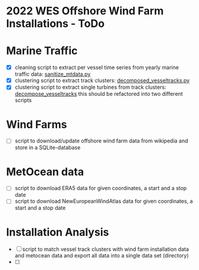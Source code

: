 # 2022 WES Offshore Wind Farm Installations - ToDo

# Marine Traffic
- [x] cleaning script to extract per vessel time series from yearly marine traffic data: [sanitize_mtdata.py](src/marine-traffic/sanitize_mtdata.py) 
- [x] clustering script to extract track clusters: [decomposed_vesseltracks.py](src/marine-traffic/decompose_vesseltracks.py)
- [x] clustering script to extract single turbines from track clusters: [decompose_vesseltracks](sr/marine-traffic/decompose_vesseltracks)
  this should be refactored into two different scripts

# Wind Farms
- [ ] script to download/update offshore wind farm data from wikipedia and store in a SQLite-database

# MetOcean data
- [ ] script to download ERA5 data for given coordinates, a start and a stop date
- [ ] script to download NewEuropeanWindAtlas data for given coordinates, a start and a stop date

# Installation Analysis
- [ ] script to match vessel track clusters with wind farm installation data and metocean data and export all data into a single data set (directory)
- [ ] 
